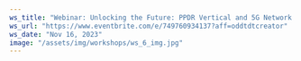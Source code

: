 ```yaml
---
ws_title: "Webinar: Unlocking the Future: PPDR Vertical and 5G Network Integration"
ws_url: "https://www.eventbrite.com/e/749760934137?aff=oddtdtcreator"
ws_date: "Nov 16, 2023"
image: "/assets/img/workshops/ws_6_img.jpg"
---
```


